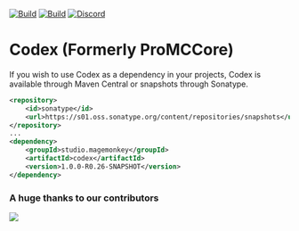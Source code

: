 [![Build](https://github.com/promcteam/codex/actions/workflows/release.yml/badge.svg?branch=main)](https://s01.oss.sonatype.org/content/repositories/releases/studio/magemonkey/codex/1.0.0-R0.26-SNAPSHOT)
[![Build](https://github.com/promcteam/codex/actions/workflows/devbuild.yml/badge.svg?branch=dev)](https://s01.oss.sonatype.org/content/repositories/snapshots/studio/magemonkey/codex/1.0.0-R0.26-SNAPSHOT)
[![Discord](https://dcbadge.vercel.app/api/server/6UzkTe6RvW?style=flat)](https://discord.gg/6UzkTe6RvW)

# Codex (Formerly ProMCCore)

If you wish to use Codex as a dependency in your projects, Codex is available through Maven Central
or snapshots through Sonatype.

```xml
<repository>
    <id>sonatype</id>
    <url>https://s01.oss.sonatype.org/content/repositories/snapshots</url>
</repository>
...
<dependency>
    <groupId>studio.magemonkey</groupId>
    <artifactId>codex</artifactId>
    <version>1.0.0-R0.26-SNAPSHOT</version>
</dependency>
```

### A huge thanks to our contributors

<a href="https://github.com/promcteam/codex/graphs/contributors">
<img src="https://contrib.rocks/image?repo=promcteam/codex" />
</a>